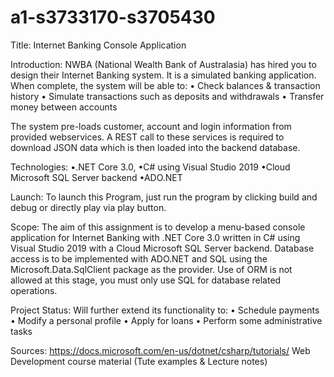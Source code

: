 # a1-s3733170-s3705430

Title: 
Internet Banking Console Application

Introduction:
NWBA (National Wealth Bank of Australasia) has hired you to design their Internet Banking system. It is a simulated banking application. When complete, the system will be able to:
• Check balances & transaction history
• Simulate transactions such as deposits and withdrawals
• Transfer money between accounts

The system pre-loads customer, account and login information from provided webservices. A REST call to these services is required to download JSON data which is then loaded into the backend database.

Technologies:
•.NET Core 3.0, 
•C# using Visual Studio 2019
•Cloud Microsoft SQL Server backend
•ADO.NET

Launch:
To launch this Program, just run the program by clicking build and debug or directly play via play button.

Scope:
The aim of this assignment is to develop a menu-based console application for Internet Banking with .NET Core 3.0 written in C# using Visual Studio 2019 with a Cloud Microsoft SQL Server backend. 
Database access is to be implemented with ADO.NET and SQL using the Microsoft.Data.SqlClient package as the provider. Use of ORM is not allowed at this stage, you must only use SQL for database related operations.

Project Status:
Will further extend its functionality to:
• Schedule payments
• Modify a personal profile
• Apply for loans
• Perform some administrative tasks

Sources:
https://docs.microsoft.com/en-us/dotnet/csharp/tutorials/
Web Development course material (Tute examples & Lecture notes)
